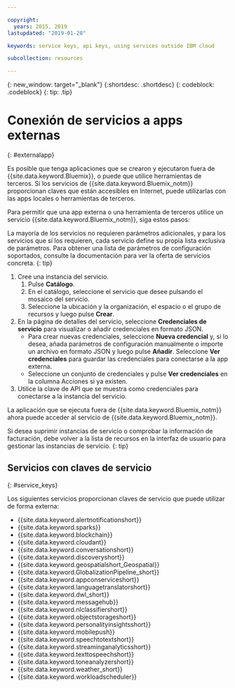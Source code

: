 ```yaml
---

copyright:
  years: 2015, 2019
lastupdated: "2019-01-28"

keywords: service keys, api keys, using services outside IBM cloud

subcollection: resources

---
```


{: new_window: target="_blank"}
{:shortdesc: .shortdesc}
{: codeblock: .codeblock}
{: tip: .tip}

# Conexión de servicios a apps externas
{: #externalapp}

Es posible que tenga aplicaciones que se crearon y ejecutaron fuera de {{site.data.keyword.Bluemix}},
o puede que utilice herramientas de terceros. Si los servicios de {{site.data.keyword.Bluemix_notm}} proporcionan claves que están accesibles en Internet, puede utilizarlas con las apps locales o herramientas de terceros.

Para permitir que una app externa o una herramienta de terceros utilice un servicio {{site.data.keyword.Bluemix_notm}}, siga estos pasos:

La mayoría de los servicios no requieren parámetros adicionales, y para los servicios que sí los requieren, cada servicio define su propia lista exclusiva de parámetros. Para obtener una lista de parámetros de configuración soportados, consulte la documentación para ver la oferta de servicios concreta.
{: tip}

1. Cree una instancia del servicio.
    1. Pulse **Catálogo**.
    2. En el catálogo, seleccione el servicio que desee pulsando el mosaico del servicio.
    3. Seleccione la ubicación y la organización, el espacio o el grupo de recursos y luego pulse **Crear**.
2. En la página de detalles del servicio, seleccione **Credenciales de servicio** para visualizar o añadir credenciales en formato JSON.
    * Para crear nuevas credenciales, seleccione **Nueva credencial** y, si lo desea, añada parámetros de configuración manualmente o importe un archivo en formato JSON y luego pulse **Añadir**. Seleccione **Ver credenciales** para guardar las credenciales para conectarse a la app externa.
    * Seleccione un conjunto de credenciales y pulse **Ver credenciales** en la columna Acciones si ya existen.
3. Utilice la clave de API que se muestra como credenciales para conectarse a la instancia del servicio.

La aplicación que se ejecuta fuera de {{site.data.keyword.Bluemix_notm}} ahora puede acceder al servicio de {{site.data.keyword.Bluemix_notm}}.

Si desea suprimir instancias de servicio o comprobar la información de facturación, debe volver a la lista de recursos en la interfaz de usuario para gestionar las instancias de servicio.
{: tip}

## Servicios con claves de servicio
{: #service_keys}

Los siguientes servicios proporcionan claves de servicio que puede utilizar de forma externa:

* {{site.data.keyword.alertnotificationshort}} <!--Alert Notification-->
* {{site.data.keyword.sparks}} <!--Analytics for Apache Spark-->
* {{site.data.keyword.blockchain}} <!--Blockchain-->
* {{site.data.keyword.cloudant}} <!--Cloudant&reg; NoSQL DB-->
* {{site.data.keyword.conversationshort}} <!--Conversation-->
* {{site.data.keyword.discoveryshort}} <!--Discovery-->
* {{site.data.keyword.geospatialshort_Geospatial}} <!--Geospatial Analytics-->
* {{site.data.keyword.GlobalizationPipeline_short}} <!--Globalization Pipeline-->
* {{site.data.keyword.appconserviceshort}} <!--IBM&reg; App Connect-->
* {{site.data.keyword.languagetranslatorshort}} <!--Language Translator-->
* {{site.data.keyword.dwl_short}} <!--Lift-->
* {{site.data.keyword.messagehub}} <!--Message Hub-->
* {{site.data.keyword.nlclassifiershort}} <!--Natural Language Classifier-->
* {{site.data.keyword.objectstorageshort}} <!--Object Storage-->
* {{site.data.keyword.personalityinsightsshort}} <!--Personality Insights-->
* {{site.data.keyword.mobilepush}} <!--Push-->
* {{site.data.keyword.speechtotextshort}} <!-- Speech to Text-->
* {{site.data.keyword.streaminganalyticsshort}} <!--Streaming Analytics-->
* {{site.data.keyword.texttospeechshort}} <!--Text to Speech-->
* {{site.data.keyword.toneanalyzershort}} <!--Tone Analyzer-->
* {{site.data.keyword.weather_short}} <!--Weather Company Data-->
* {{site.data.keyword.workloadscheduler}} <!--Workload Scheduler-->

